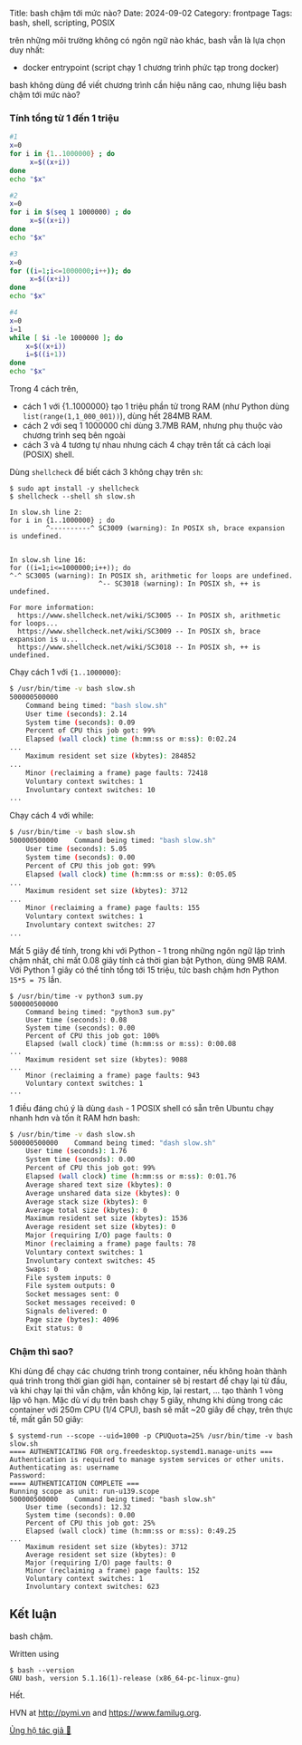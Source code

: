 Title: bash chậm tới mức nào?
Date: 2024-09-02
Category: frontpage
Tags: bash, shell, scripting, POSIX

trên những môi trường không có ngôn ngữ nào khác, bash vẫn là lựa chọn duy nhất:

- docker entrypoint (script chạy 1 chương trình phức tạp trong docker)

bash không dùng để viết chương trình cần hiệu năng cao, nhưng liệu bash chậm tới mức nào?

### Tính tổng từ 1 đến 1 triệu

```bash
#1
x=0
for i in {1..1000000} ; do
     x=$((x+i))
done
echo "$x"

#2
x=0
for i in $(seq 1 1000000) ; do
     x=$((x+i))
done
echo "$x"

#3
x=0
for ((i=1;i<=1000000;i++)); do
     x=$((x+i))
done
echo "$x"

#4
x=0
i=1
while [ $i -le 1000000 ]; do
    x=$((x+i))
    i=$((i+1))
done
echo "$x"
```

Trong 4 cách trên,

- cách 1 với {1..1000000} tạo 1 triệu phần tử trong RAM (như Python dùng `list(range(1,1_000_001))`), dùng hết 284MB RAM.
- cách 2 với seq 1 1000000 chỉ dùng 3.7MB RAM, nhưng phụ thuộc vào chương trình seq bên ngoài
- cách 3 và 4 tương tự nhau nhưng cách 4 chạy trên tất cả cách loại (POSIX) shell.

Dùng `shellcheck` để biết cách 3 không chạy trên `sh`:

```
$ sudo apt install -y shellcheck
$ shellcheck --shell sh slow.sh

In slow.sh line 2:
for i in {1..1000000} ; do
         ^----------^ SC3009 (warning): In POSIX sh, brace expansion is undefined.


In slow.sh line 16:
for ((i=1;i<=1000000;i++)); do
^-^ SC3005 (warning): In POSIX sh, arithmetic for loops are undefined.
                      ^-- SC3018 (warning): In POSIX sh, ++ is undefined.

For more information:
  https://www.shellcheck.net/wiki/SC3005 -- In POSIX sh, arithmetic for loops...
  https://www.shellcheck.net/wiki/SC3009 -- In POSIX sh, brace expansion is u...
  https://www.shellcheck.net/wiki/SC3018 -- In POSIX sh, ++ is undefined.
```

Chạy cách 1 với `{1..1000000}`:

```sh
$ /usr/bin/time -v bash slow.sh
500000500000
	Command being timed: "bash slow.sh"
	User time (seconds): 2.14
	System time (seconds): 0.09
	Percent of CPU this job got: 99%
	Elapsed (wall clock) time (h:mm:ss or m:ss): 0:02.24
...
	Maximum resident set size (kbytes): 284852
...
	Minor (reclaiming a frame) page faults: 72418
	Voluntary context switches: 1
	Involuntary context switches: 10
...
```
Chạy cách 4 với while:

```sh
$ /usr/bin/time -v bash slow.sh
500000500000	Command being timed: "bash slow.sh"
	User time (seconds): 5.05
	System time (seconds): 0.00
	Percent of CPU this job got: 99%
	Elapsed (wall clock) time (h:mm:ss or m:ss): 0:05.05
...
	Maximum resident set size (kbytes): 3712
...
	Minor (reclaiming a frame) page faults: 155
	Voluntary context switches: 1
	Involuntary context switches: 27
...
```

Mất 5 giây để tính, trong khi với Python - 1 trong những ngôn ngữ lập trình chậm nhất, chỉ mất 0.08 giây tính cả thời gian bật Python, dùng 9MB RAM. Với Python 1 giây có thể tính tổng tới 15 triệu, tức bash chậm hơn Python `15*5 = 75` lần.

```
$ /usr/bin/time -v python3 sum.py
500000500000
	Command being timed: "python3 sum.py"
	User time (seconds): 0.08
	System time (seconds): 0.00
	Percent of CPU this job got: 100%
	Elapsed (wall clock) time (h:mm:ss or m:ss): 0:00.08
...
	Maximum resident set size (kbytes): 9088
...
	Minor (reclaiming a frame) page faults: 943
	Voluntary context switches: 1
...
```

1 điều đáng chú ý là dùng `dash` - 1 POSIX shell có sẵn trên Ubuntu chạy nhanh hơn và tốn ít RAM hơn bash:

```sh
$ /usr/bin/time -v dash slow.sh
500000500000	Command being timed: "dash slow.sh"
	User time (seconds): 1.76
	System time (seconds): 0.00
	Percent of CPU this job got: 99%
	Elapsed (wall clock) time (h:mm:ss or m:ss): 0:01.76
	Average shared text size (kbytes): 0
	Average unshared data size (kbytes): 0
	Average stack size (kbytes): 0
	Average total size (kbytes): 0
	Maximum resident set size (kbytes): 1536
	Average resident set size (kbytes): 0
	Major (requiring I/O) page faults: 0
	Minor (reclaiming a frame) page faults: 78
	Voluntary context switches: 1
	Involuntary context switches: 45
	Swaps: 0
	File system inputs: 0
	File system outputs: 0
	Socket messages sent: 0
	Socket messages received: 0
	Signals delivered: 0
	Page size (bytes): 4096
	Exit status: 0
```

### Chậm thì sao?
Khi dùng để chạy các chương trình trong container, nếu không hoàn thành quá trình trong thời gian giới hạn, container sẽ bị restart để chạy lại từ đầu, và khi chạy lại thì vẫn chậm, vẫn không kịp, lại restart, ... tạo thành 1 vòng lặp vô hạn. Mặc dù ví dụ trên bash chạy 5 giây, nhưng khi dùng trong các container với 250m CPU (1/4 CPU), bash sẽ mất ~20 giây để chạy, trên thực tế, mất gần 50 giây:


```
$ systemd-run --scope --uid=1000 -p CPUQuota=25% /usr/bin/time -v bash slow.sh
==== AUTHENTICATING FOR org.freedesktop.systemd1.manage-units ===
Authentication is required to manage system services or other units.
Authenticating as: username
Password:
==== AUTHENTICATION COMPLETE ===
Running scope as unit: run-u139.scope
500000500000	Command being timed: "bash slow.sh"
	User time (seconds): 12.32
	System time (seconds): 0.00
	Percent of CPU this job got: 25%
	Elapsed (wall clock) time (h:mm:ss or m:ss): 0:49.25
...
	Maximum resident set size (kbytes): 3712
	Average resident set size (kbytes): 0
	Major (requiring I/O) page faults: 0
	Minor (reclaiming a frame) page faults: 152
	Voluntary context switches: 1
	Involuntary context switches: 623
```

## Kết luận
bash chậm.

Written using
```
$ bash --version
GNU bash, version 5.1.16(1)-release (x86_64-pc-linux-gnu)
```
Hết.

HVN at <http://pymi.vn> and <https://www.familug.org>.

[Ủng hộ tác giả 🍺](https://www.familug.org/p/ung-ho.html)
